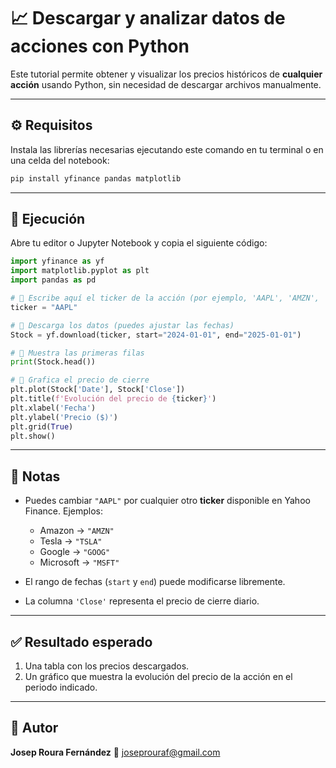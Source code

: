 # 📈 Descargar y analizar datos de acciones con Python

Este tutorial permite obtener y visualizar los precios históricos de **cualquier acción** usando Python, sin necesidad de descargar archivos manualmente.

---

## ⚙️ Requisitos

Instala las librerías necesarias ejecutando este comando en tu terminal o en una celda del notebook:

```bash
pip install yfinance pandas matplotlib
````

---

## 🚀 Ejecución

Abre tu editor o Jupyter Notebook y copia el siguiente código:

```python
import yfinance as yf
import matplotlib.pyplot as plt
import pandas as pd

# 🔹 Escribe aquí el ticker de la acción (por ejemplo, 'AAPL', 'AMZN', 'TSLA', 'MSFT')
ticker = "AAPL"

# 🔹 Descarga los datos (puedes ajustar las fechas)
Stock = yf.download(ticker, start="2024-01-01", end="2025-01-01")

# 🔹 Muestra las primeras filas
print(Stock.head())

# 🔹 Grafica el precio de cierre
plt.plot(Stock['Date'], Stock['Close'])
plt.title(f'Evolución del precio de {ticker}')
plt.xlabel('Fecha')
plt.ylabel('Precio ($)')
plt.grid(True)
plt.show()
```

---

## 🧠 Notas

* Puedes cambiar `"AAPL"` por cualquier otro **ticker** disponible en Yahoo Finance.
  Ejemplos:

  * Amazon → `"AMZN"`
  * Tesla → `"TSLA"`
  * Google → `"GOOG"`
  * Microsoft → `"MSFT"`
* El rango de fechas (`start` y `end`) puede modificarse libremente.
* La columna `'Close'` representa el precio de cierre diario.

---

## ✅ Resultado esperado

1. Una tabla con los precios descargados.
2. Un gráfico que muestra la evolución del precio de la acción en el periodo indicado.

---

## 👤 Autor

**Josep Roura Fernández**
📧 [joseprouraf@gmail.com](mailto:joseprouraf@gmail.com)
